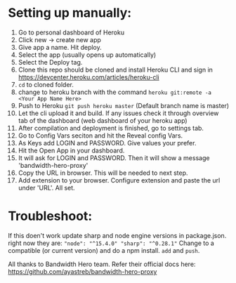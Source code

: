 # Setting up manually:
1. Go to personal dashboard of Heroku
2. Click new -> create new app
3. Give app a name. Hit deploy. 
4. Select the app (usually opens up automatically)
5. Select the Deploy tag. 
6. Clone this repo should be cloned and install Heroku CLI and sign in https://devcenter.heroku.com/articles/heroku-cli
7. `cd` to cloned folder. 
8. change to heroku branch with the command  `heroku git:remote -a <Your App Name Here>`
9. Push to Heroku `git push heroku master` (Default branch name is master)
10. Let the cli upload it and build. If any issues check it through overview tab of the dashboard (web dashboard of your heroku app)
11. After compilation and deployment is finished, go to settings tab.
12. Go to Config Vars seciton and hit the Reveal config Vars.
13. As Keys add LOGIN and PASSWORD. Give values your prefer. 
14. Hit the Open App in your dashboard. 
15. It will ask for LOGIN and PASSWORD. Then it will show a message 'bandwidth-hero-proxy'
16. Copy the URL in browser. This will be needed to next step. 
17. Add extension to your browser. Configure extension and paste the url under 'URL'. All set.


# Troubleshoot:
If this doen't work update sharp and node engine versions in package.json.
right now they are:
`"node": "^15.4.0"
"sharp": "^0.28.1"`
Change to a compatible (or current version) and do a npm install. `add` and `push`. 


All thanks to Bandwidth Hero team. Refer their official docs here: https://github.com/ayastreb/bandwidth-hero-proxy 
